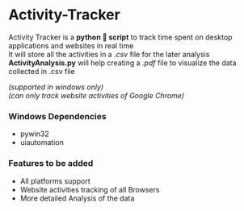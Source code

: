 # Activity-Tracker
Activity Tracker is a **python 🐍 script** to track time spent on desktop applications and websites in real time  
It will store all the activities in a *.csv* file for the later analysis  
**ActivityAnalysis.py** will help creating a *.pdf* file to visualize the data collected in .csv file  
  
*(supported in windows only)*  
*(can only track website activities of Google Chrome)*  
  
    
    
### Windows Dependencies
* pywin32
* uiautomation  
  

### Features to be added
* All platforms support
* Website activities tracking of all Browsers
* More detailed Analysis of the data 

